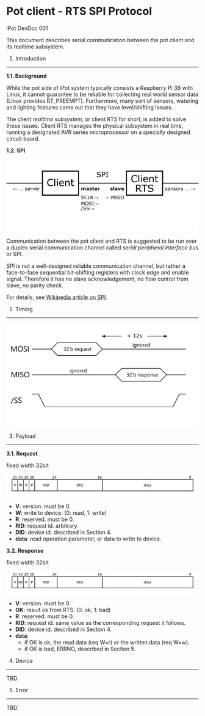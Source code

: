 Pot client - RTS SPI Protocol
=============================

iPot DevDoc 001

This document describes serial communication between the pot client and its realtime subsystem.

1. Introduction
---------------

**1.1. Background**

While the pot side of iPot system typically consists a Raspberry Pi 3B with Linux, it cannot guarantee to be reliable for collecting real world sensor data (Linux provides RT_PREEMPT). Furthermore, many sort of sensors, watering and lighting features came out that they have level/shifting issues.

The client *realtime subsystem*, or client RTS for short, is added to solve these issues. Client RTS manages the physical subsystem in real time, running a designated AVR series microprocessor on a specially designed circuit board.

**1.2. SPI**

![](./schematic.png)

Communication between the pot client and RTS is suggested to be run over a duplex serial communication channel called *serial peripheral interface bus* or SPI.

SPI is not a well-designed reliable communication channel, but rather a face-to-face sequential bit-shifting registers with clock edge and enable signal. Therefore it has no slave acknowledgement, no flow control from slave, no parity check.

For details, see [Wikipedia article on SPI](https://en.wikipedia.org/wiki/Serial_Peripheral_Interface_Bus).

2. Timing
---------

![](./timing.png)

3. Payload
----------

**3.1. Request**

fixed width 32bit

![](./frame-request.png)

* **V**: version. must be 0.
* **W**: write to device. (0: read, 1: write)
* **R**: reserved. must be 0.
* **RID**: request id. arbitrary.
* **DID**: device id. described in Section 4.
* **data**: read operation parameter, or data to write to device.

**3.2. Response**

fixed width 32bit

![](./frame-response.png)

* **V**: version. must be 0.
* **OK**: result ok from RTS. (0: ok, 1: bad)
* **R**: reserved. must be 0.
* **RID**: request id. same value as the corresponding request it follows.
* **DID**: device id. described in Section 4.
* **data**:
  * if OK is ok, the read data (req W=r) or the written data (req W=w).
  * if OK is bad, ERRNO, described in Section 5.

4. Device
---------

TBD.

5. Error
--------

TBD.
